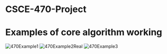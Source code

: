 # CSCE-470-Project

# Examples of core algorithm working
![470Example1](https://user-images.githubusercontent.com/79951334/160254538-636beadd-44eb-4e1c-b4b5-50beec304dda.png)
![470Example2Real](https://user-images.githubusercontent.com/79951334/160254541-5436e369-cea6-40be-984a-9b9f27684ad0.png)
![470Example3](https://user-images.githubusercontent.com/79951334/160254542-dfdc21df-c366-4438-8ef6-bf4cb1535932.png)

